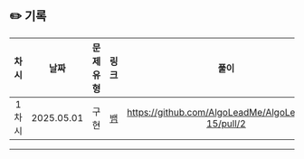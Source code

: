 ## ✏️ 기록   
 
 | 차시 |    날짜    | 문제유형 | 링크 | 풀이 |
 |:----:|:---------:|:----:|:-----:|:----:|
 | 1차시 | 2025.05.01 |  구현  | [뱀](https://www.acmicpc.net/problem/3190)|https://github.com/AlgoLeadMe/AlgoLeadMe-15/pull/2|
 ---